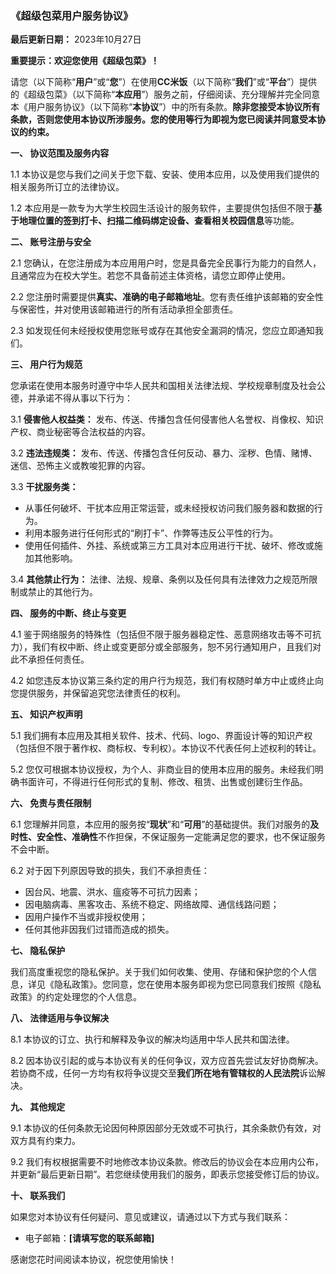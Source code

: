 ### **《超级包菜用户服务协议》**

**最后更新日期：** 2023年10月27日

**重要提示：欢迎您使用《超级包菜》！**

请您（以下简称“**用户**”或“**您**”）在使用**CC米饭**（以下简称“**我们**”或“**平台**”）提供的《超级包菜》（以下简称“**本应用**”）服务之前，仔细阅读、充分理解并完全同意本《用户服务协议》（以下简称“**本协议**”）中的所有条款。**除非您接受本协议所有条款，否则您使用本协议所涉服务。您的使用等行为即视为您已阅读并同意受本协议的约束。**

**一、 协议范围及服务内容**

1.1 本协议是您与我们之间关于您下载、安装、使用本应用，以及使用我们提供的相关服务所订立的法律协议。

1.2 本应用是一款专为大学生校园生活设计的服务软件，主要提供包括但不限于**基于地理位置的签到打卡、扫描二维码绑定设备、查看相关校园信息**等功能。

**二、 账号注册与安全**

2.1 您确认，在您注册成为本应用用户时，您是具备完全民事行为能力的自然人，且通常应为在校大学生。若您不具备前述主体资格，请您立即停止使用。

2.2 您注册时需要提供**真实、准确的电子邮箱地址**。您有责任维护该邮箱的安全性与保密性，并对使用该邮箱进行的所有活动承担全部责任。

2.3 如发现任何未经授权使用您账号或存在其他安全漏洞的情况，您应立即通知我们。

**三、 用户行为规范**

您承诺在使用本服务时遵守中华人民共和国相关法律法规、学校规章制度及社会公德，并承诺不得从事以下行为：

3.1 **侵害他人权益类：** 发布、传送、传播包含任何侵害他人名誉权、肖像权、知识产权、商业秘密等合法权益的内容。

3.2 **违法违规类：** 发布、传送、传播包含任何反动、暴力、淫秽、色情、赌博、迷信、恐怖主义或教唆犯罪的内容。

3.3 **干扰服务类：**
*   从事任何破坏、干扰本应用正常运营，或未经授权访问我们服务器和数据的行为。
*   利用本服务进行任何形式的“刷打卡”、作弊等违反公平性的行为。
*   使用任何插件、外挂、系统或第三方工具对本应用进行干扰、破坏、修改或施加其他影响。

3.4 **其他禁止行为：** 法律、法规、规章、条例以及任何具有法律效力之规范所限制或禁止的其他行为。

**四、 服务的中断、终止与变更**

4.1 鉴于网络服务的特殊性（包括但不限于服务器稳定性、恶意网络攻击等不可抗力），我们有权中断、终止或变更部分或全部服务，恕不另行通知用户，且我们对此不承担任何责任。

4.2 如您违反本协议第三条约定的用户行为规范，我们有权随时单方中止或终止向您提供服务，并保留追究您法律责任的权利。

**五、 知识产权声明**

5.1 我们拥有本应用及其相关软件、技术、代码、logo、界面设计等的知识产权（包括但不限于著作权、商标权、专利权）。本协议不代表任何上述权利的转让。

5.2 您仅可根据本协议授权，为个人、非商业目的使用本应用的服务。未经我们明确书面许可，不得进行任何形式的复制、修改、租赁、出售或创建衍生作品。

**六、 免责与责任限制**

6.1 您理解并同意，本应用的服务按“**现状**”和“**可用**”的基础提供。我们对服务的**及时性、安全性、准确性**不作担保，不保证服务一定能满足您的要求，也不保证服务不会中断。

6.2 对于因下列原因导致的损失，我们不承担责任：
*   因台风、地震、洪水、瘟疫等不可抗力因素；
*   因电脑病毒、黑客攻击、系统不稳定、网络故障、通信线路问题；
*   因用户操作不当或非授权使用；
*   任何其他非因我们过错而造成的损失。

**七、 隐私保护**

我们高度重视您的隐私保护。关于我们如何收集、使用、存储和保护您的个人信息，详见《隐私政策》。您同意，您在使用本服务即视为您已同意我们按照《隐私政策》的约定处理您的个人信息。

**八、 法律适用与争议解决**

8.1 本协议的订立、执行和解释及争议的解决均适用中华人民共和国法律。

8.2 因本协议引起的或与本协议有关的任何争议，双方应首先尝试友好协商解决。若协商不成，任何一方均有权将争议提交至**我们所在地有管辖权的人民法院**诉讼解决。

**九、 其他规定**

9.1 本协议的任何条款无论因何种原因部分无效或不可执行，其余条款仍有效，对双方具有约束力。

9.2 我们有权根据需要不时地修改本协议条款。修改后的协议会在本应用内公布，并更新“最后更新日期”。若您继续使用我们的服务，即表示您接受修订后的协议。

**十、 联系我们**

如果您对本协议有任何疑问、意见或建议，请通过以下方式与我们联系：
*   电子邮箱：**[请填写您的联系邮箱]**

感谢您花时间阅读本协议，祝您使用愉快！
